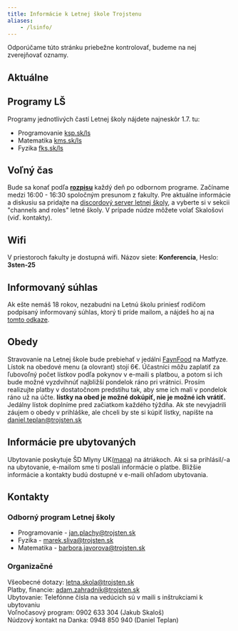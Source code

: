 ```yaml
---
title: Informácie k Letnej škole Trojstenu
aliases: 
    - /lsinfo/
---
```


<div class="alert alert-info">
Odporúčame túto stránku priebežne kontrolovať, budeme na nej zverejňovať oznamy.
</div>

## Aktuálne
<!-- Vrátnica je ráno otvorená od do --->

## Programy LŠ

Programy jednotlivých častí Letnej školy nájdete najneskôr 1.7. tu:

- Programovanie [ksp.sk/ls](https://ksp.sk/ls)
- Matematika [kms.sk/ls](https://kms.sk/ls/)
- Fyzika [fks.sk/ls](https://fks.sk/ls)

## Voľný čas

Bude sa konať podľa **[rozpisu](https://docs.google.com/spreadsheets/d/e/2PACX-1vQO4NxNefZfVY7xEONwnmMDLLjUa6gG4OFOthNGwjGchwRwVystkbDZ5tLAtq6owpzoinwaBgtoL4-D/pubhtml?gid=992847862&single=true)** každý deň po odbornom programe. Začíname medzi 16:00 - 16:30 spoločným presunom z fakulty. 
Pre aktuálne informácie a diskusiu sa pridajte na [discordový server letnej školy](https://discord.gg/q5kTuDpZbn), a vyberte si v sekcii "channels and roles" letné školy.
V prípade núdze môžete volať Skalošovi (viď. kontakty). 

## Wifi

V priestoroch fakulty je dostupná wifi. Názov siete: **Konferencia**, Heslo: **3sten-25** 

## Informovaný súhlas

Ak ešte nemáš 18 rokov, nezabudni na Letnú školu priniesť rodičom podpísaný informovaný súhlas, ktorý ti príde mailom, a nájdeš ho aj na [tomto odkaze](https://drive.google.com/file/d/1RagKtnZsRIha4VdWx7H9P2dZr2qpGaOc/view?usp=drive_link).

## Obedy
Stravovanie na Letnej škole bude prebiehať v jedálni [FaynFood](http://www.freefood.sk/) na Matfyze. Lístok na obedové menu (a olovrant) stojí 6€. Účastníci môžu zaplatiť za ľubovoľný počet lístkov podľa pokynov v e-maili s platbou, a potom si ich bude možné vyzdvihnúť najbližší pondelok ráno pri vrátnici. Prosím realizujte platby v dostatočnom predstihu tak, aby sme ich mali v pondelok ráno už na účte. **lístky na obed je možné dokúpiť, nie je možné ich vrátiť.** Jedálny lístok doplníme pred začiatkom každého týždňa. 
Ak ste nevyjadrili záujem o obedy v prihláške, ale chceli by ste si kúpiť lístky, napíšte na daniel.teplan@trojsten.sk

## Informácie pre ubytovaných

Ubytovanie poskytuje ŠD Mlyny UK([mapa](https://mapy.com/s/kamopovala)) na átriákoch. Ak si sa prihlásil/-a na ubytovanie, e-mailom sme ti poslali informácie o platbe. Bližšie informácie a kontakty budú dostupné v e-maili ohľadom ubytovania.

## Kontakty

### Odborný program Letnej školy

- Programovanie - jan.plachy@trojsten.sk
- Fyzika -  marek.sliva@trojsten.sk
- Matematika - barbora.javorova@trojsten.sk

### Organizačné

Všeobecné dotazy: letna.skola@trojsten.sk\
Platby, financie: adam.zahradnik@trojsten.sk\
Ubytovanie: Telefónne čísla na vedúcich sú v maili s inštrukciami k ubytovaniu\
Voľnočasový program: 0902 633 304 (Jakub Skaloš)\
Núdzový kontakt na Danka: 0948 850 940 (Daniel Teplan)
